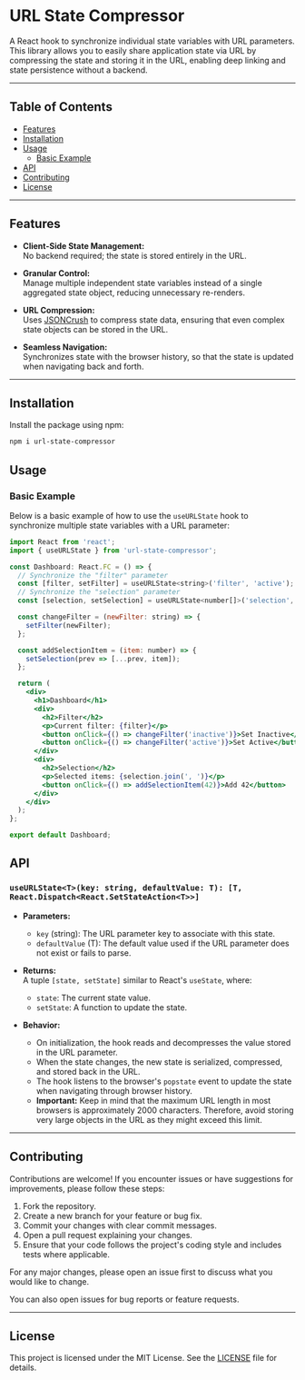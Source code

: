 # URL State Compressor

A React hook to synchronize individual state variables with URL parameters.  
This library allows you to easily share application state via URL by compressing the state and storing it in the URL, enabling deep linking and state persistence without a backend.

---

## Table of Contents

- [Features](#features)
- [Installation](#installation)
- [Usage](#usage)
  - [Basic Example](#basic-example)
- [API](#api)
- [Contributing](#contributing)
- [License](#license)

---

## Features

- **Client-Side State Management:**  
  No backend required; the state is stored entirely in the URL.

- **Granular Control:**  
  Manage multiple independent state variables instead of a single aggregated state object, reducing unnecessary re-renders.

- **URL Compression:**  
  Uses [JSONCrush](https://github.com/KilledByAPixel/JSONCrush) to compress state data, ensuring that even complex state objects can be stored in the URL.

- **Seamless Navigation:**  
  Synchronizes state with the browser history, so that the state is updated when navigating back and forth.

---

## Installation

Install the package using npm:

```bash
npm i url-state-compressor
```

## Usage

### Basic Example

Below is a basic example of how to use the `useURLState` hook to synchronize multiple state variables with a URL parameter:

```jsx
import React from 'react';
import { useURLState } from 'url-state-compressor';

const Dashboard: React.FC = () => {
  // Synchronize the "filter" parameter
  const [filter, setFilter] = useURLState<string>('filter', 'active');
  // Synchronize the "selection" parameter
  const [selection, setSelection] = useURLState<number[]>('selection', []);

  const changeFilter = (newFilter: string) => {
    setFilter(newFilter);
  };

  const addSelectionItem = (item: number) => {
    setSelection(prev => [...prev, item]);
  };

  return (
    <div>
      <h1>Dashboard</h1>
      <div>
        <h2>Filter</h2>
        <p>Current filter: {filter}</p>
        <button onClick={() => changeFilter('inactive')}>Set Inactive</button>
        <button onClick={() => changeFilter('active')}>Set Active</button>
      </div>
      <div>
        <h2>Selection</h2>
        <p>Selected items: {selection.join(', ')}</p>
        <button onClick={() => addSelectionItem(42)}>Add 42</button>
      </div>
    </div>
  );
};

export default Dashboard;

```

## API

### `useURLState<T>(key: string, defaultValue: T): [T, React.Dispatch<React.SetStateAction<T>>]`

- **Parameters:**
  - `key` (string): The URL parameter key to associate with this state.
  - `defaultValue` (T): The default value used if the URL parameter does not exist or fails to parse.

- **Returns:**  
  A tuple `[state, setState]` similar to React's `useState`, where:
  - `state`: The current state value.
  - `setState`: A function to update the state.

- **Behavior:**
  - On initialization, the hook reads and decompresses the value stored in the URL parameter.
  - When the state changes, the new state is serialized, compressed, and stored back in the URL.
  - The hook listens to the browser's `popstate` event to update the state when navigating through browser history.
  - **Important:** Keep in mind that the maximum URL length in most browsers is approximately 2000 characters. Therefore, avoid storing very large objects in the URL as they might exceed this limit.

---

## Contributing

Contributions are welcome! If you encounter issues or have suggestions for improvements, please follow these steps:

1. Fork the repository.
2. Create a new branch for your feature or bug fix.
3. Commit your changes with clear commit messages.
4. Open a pull request explaining your changes.
5. Ensure that your code follows the project's coding style and includes tests where applicable.

For any major changes, please open an issue first to discuss what you would like to change.

You can also open issues for bug reports or feature requests.

---

## License

This project is licensed under the MIT License. See the [LICENSE](LICENSE) file for details.
